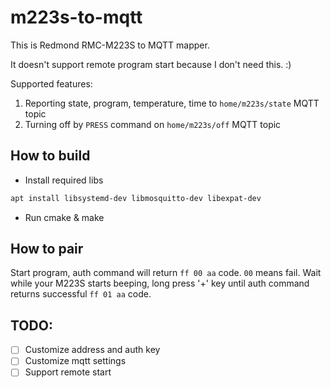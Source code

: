 # m223s-to-mqtt

This is Redmond RMC-M223S to MQTT mapper.

It doesn't support remote program start because I don't need this. :)

Supported features:
1. Reporting state, program, temperature, time to `home/m223s/state` MQTT topic
2. Turning off by `PRESS` command on `home/m223s/off` MQTT topic

## How to build

- Install required libs
```bash
apt install libsystemd-dev libmosquitto-dev libexpat-dev
```
- Run cmake & make

## How to pair

Start program, auth command will return `ff 00 aa` code. `00` means fail. 
Wait while your M223S starts beeping, long press '+' key until auth command returns successful `ff 01 aa` code.

## TODO:
- [ ] Customize address and auth key
- [ ] Customize mqtt settings
- [ ] Support remote start
